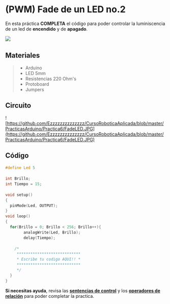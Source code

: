 # (PWM) Fade de un LED no.2

En esta práctica  **COMPLETA** el código para poder controlar la luminiscencia de un led de **encendido** y de **apagado**.

![](https://lh3.googleusercontent.com/proxy/ysD1FGz6sHs0pygDzNCshzGlBsePXOHiq-cU9GjBENwLTayX-wR-dqVCe3CE6e6FFfZkwdjyAbIRM6yAWAdsR_aSp0cqGd1ucsjnTO4z2uIrEUCYsw)

## Materiales 
> - Arduino
> - LED 5mm 
> - Resistencias 220 Ohm's 
> - Protoboard
> - Jumpers

## Circuito
![https://github.com/Ezzzzzzzzzzzzzz/CursoRoboticaAplicada/blob/master/PracticasArduino/Practica6/FadeLED.JPG](https://github.com/Ezzzzzzzzzzzzzz/CursoRoboticaAplicada/blob/master/PracticasArduino/Practica6/FadeLED.JPG)

## Código
```c
#define Led 5

int Brillo;
int Tiempo = 15;

void setup()
{
  pinMode(Led, OUTPUT);
}
void loop()
{
  for(Brillo = 0; Brillo < 256; Brillo++){
    	analogWrite(Led, Brillo);
    	delay(Tiempo);
	
	/*
	 ****************************
	 * Escribe tu codigo AQUI!! *
	 ****************************
	 */
  }
}
```
**Si necesitas ayuda**, revisa las **[sentencias de control](https://classroom.google.com/w/NDY3MjU0MTQyMDla/tc/NDY4MDUwNDkzMjBa?hl=es)** y los [**operadores de relación**](https://github.com/Ezzzzzzzzzzzzzz/CursoRoboticaAplicada/blob/master/Operadores/Operadores%20Relacion.md) para poder completar la practica.
<!--stackedit_data:
eyJoaXN0b3J5IjpbNjE1MDUzMjIxLDI3MzE5OTc0MSwtMjg3Nz
AzNTE4LDIxMjA2OTA0NDUsLTE0Njg1MDIwMjRdfQ==
-->